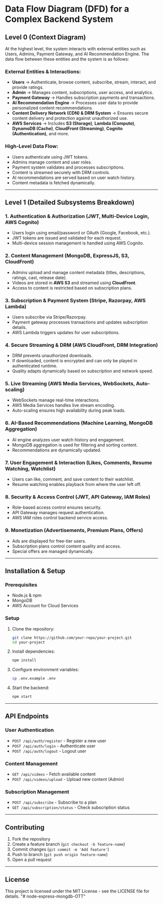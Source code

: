 # Data Flow Diagram (DFD) for a Complex Backend System

## Level 0 (Context Diagram)

At the highest level, the system interacts with external entities such as Users, Admins, Payment Gateway, and AI Recommendation Engine. The data flow between these entities and the system is as follows:

### External Entities & Interactions:

- **Users** → Authenticate, browse content, subscribe, stream, interact, and provide ratings.
- **Admin** → Manages content, subscriptions, user access, and analytics.
- **Payment Gateway** → Handles subscription payments and transactions.
- **AI Recommendation Engine** → Processes user data to provide personalized content recommendations.
- **Content Delivery Network (CDN) & DRM System** → Ensures secure content delivery and protection against unauthorized use.
- **AWS Services** → Includes **S3 (Storage)**, **Lambda (Compute)**, **DynamoDB (Cache)**, **CloudFront (Streaming)**, **Cognito (Authentication)**, and more.

### High-Level Data Flow:

- Users authenticate using JWT tokens.
- Admins manage content and user roles.
- Payment system validates and processes subscriptions.
- Content is streamed securely with DRM controls.
- AI recommendations are served based on user watch history.
- Content metadata is fetched dynamically.

---

## Level 1 (Detailed Subsystems Breakdown)

### 1. Authentication & Authorization (JWT, Multi-Device Login, AWS Cognito)

- Users login using email/password or OAuth (Google, Facebook, etc.).
- JWT tokens are issued and validated for each request.
- Multi-device session management is handled using AWS Cognito.

### 2. Content Management (MongoDB, ExpressJS, S3, CloudFront)

- Admins upload and manage content metadata (titles, descriptions, ratings, cast, release date).
- Videos are stored in **AWS S3** and streamed using **CloudFront**.
- Access to content is restricted based on subscription plans.

### 3. Subscription & Payment System (Stripe, Razorpay, AWS Lambda)

- Users subscribe via Stripe/Razorpay.
- Payment gateway processes transactions and updates subscription details.
- AWS Lambda triggers updates for user subscriptions.

### 4. Secure Streaming & DRM (AWS CloudFront, DRM Integration)

- DRM prevents unauthorized downloads.
- If downloaded, content is encrypted and can only be played in authenticated runtime.
- Quality adapts dynamically based on subscription and network speed.

### 5. Live Streaming (AWS Media Services, WebSockets, Auto-scaling)

- WebSockets manage real-time interactions.
- AWS Media Services handles live stream encoding.
- Auto-scaling ensures high availability during peak loads.

### 6. AI-Based Recommendations (Machine Learning, MongoDB Aggregation)

- AI engine analyzes user watch history and engagement.
- MongoDB aggregation is used for filtering and sorting content.
- Recommendations are dynamically updated.

### 7. User Engagement & Interaction (Likes, Comments, Resume Watching, Watchlist)

- Users can like, comment, and save content to their watchlist.
- Resume watching enables playback from where the user left off.

### 8. Security & Access Control (JWT, API Gateway, IAM Roles)

- Role-based access control ensures security.
- API Gateway manages request authentication.
- AWS IAM roles control backend service access.

### 9. Monetization (Advertisements, Premium Plans, Offers)

- Ads are displayed for free-tier users.
- Subscription plans control content quality and access.
- Special offers are managed dynamically.

---

## Installation & Setup

### Prerequisites

- Node.js & npm
- MongoDB
- AWS Account for Cloud Services

### Setup

1. Clone the repository:
   ```sh
   git clone https://github.com/your-repo/your-project.git
   cd your-project
   ```
2. Install dependencies:
   ```sh
   npm install
   ```
3. Configure environment variables:
   ```sh
   cp .env.example .env
   ```
4. Start the backend:
   ```sh
   npm start
   ```

---

## API Endpoints

### User Authentication

- `POST /api/auth/register` - Register a new user
- `POST /api/auth/login` - Authenticate user
- `POST /api/auth/logout` - Logout user

### Content Management

- `GET /api/videos` - Fetch available content
- `POST /api/videos/upload` - Upload new content (Admin)

### Subscription Management

- `POST /api/subscribe` - Subscribe to a plan
- `GET /api/subscription/status` - Check subscription status

---

## Contributing

1. Fork the repository
2. Create a feature branch (`git checkout -b feature-name`)
3. Commit changes (`git commit -m 'Add feature'`)
4. Push to branch (`git push origin feature-name`)
5. Open a pull request

---

## License

This project is licensed under the MIT License - see the LICENSE file for details.
"# node-express-mongdb-OTT" 
